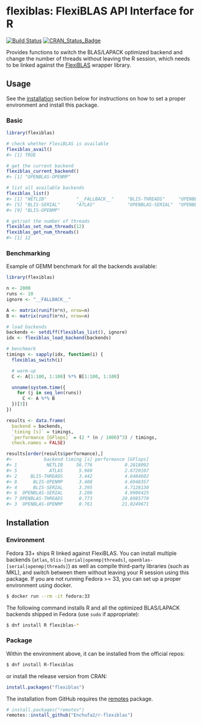 # flexiblas: FlexiBLAS API Interface for R

<!-- badges: start -->
[![Build Status](https://github.com/Enchufa2/r-flexiblas/workflows/build/badge.svg)](https://github.com/Enchufa2/r-flexiblas/actions)
[![CRAN\_Status\_Badge](https://www.r-pkg.org/badges/version/flexiblas)](https://cran.r-project.org/package=flexiblas)
<!-- badges: end -->

Provides functions to switch the BLAS/LAPACK optimized backend
and change the number of threads without leaving the R session, which needs
to be linked against the [FlexiBLAS](https://www.mpi-magdeburg.mpg.de/projects/flexiblas)
wrapper library.

## Usage

See the [installation](#installation) section below for instructions on how to
set a proper environment and install this package.

### Basic

```r
library(flexiblas)

# check whether FlexiBLAS is available
flexiblas_avail()
#> [1] TRUE

# get the current backend
flexiblas_current_backend()
#> [1] "OPENBLAS-OPENMP"

# list all available backends
flexiblas_list()
#> [1] "NETLIB"           "__FALLBACK__"     "BLIS-THREADS"     "OPENBLAS-OPENMP"
#> [5] "BLIS-SERIAL"      "ATLAS"            "OPENBLAS-SERIAL"  "OPENBLAS-THREADS"
#> [9] "BLIS-OPENMP"

# get/set the number of threads
flexiblas_set_num_threads(12)
flexiblas_get_num_threads()
#> [1] 12
```

### Benchmarking

Example of GEMM benchmark for all the backends available:

```r
library(flexiblas)

n <- 2000
runs <- 10
ignore <- "__FALLBACK__"

A <- matrix(runif(n*n), nrow=n)
B <- matrix(runif(n*n), nrow=n)

# load backends
backends <- setdiff(flexiblas_list(), ignore)
idx <- flexiblas_load_backend(backends)

# benchmark
timings <- sapply(idx, function(i) {
  flexiblas_switch(i)

  # warm-up
  C <- A[1:100, 1:100] %*% B[1:100, 1:100]

  unname(system.time({
    for (j in seq_len(runs))
      C <- A %*% B
  })[3])
})

results <- data.frame(
  backend = backends,
  `timing [s]` = timings,
  `performance [GFlops]` = (2 * (n / 1000)^3) / timings,
  check.names = FALSE)

results[order(results$performance),]
#>            backend timing [s] performance [GFlops]
#> 1           NETLIB     56.776            0.2818092
#> 5            ATLAS      5.988            2.6720107
#> 2     BLIS-THREADS      3.442            4.6484602
#> 8      BLIS-OPENMP      3.408            4.6948357
#> 4      BLIS-SERIAL      3.395            4.7128130
#> 6  OPENBLAS-SERIAL      3.206            4.9906425
#> 7 OPENBLAS-THREADS      0.773           20.6985770
#> 3  OPENBLAS-OPENMP      0.761           21.0249671
```

## Installation

### Environment

Fedora 33+ ships R linked against FlexiBLAS. You can install multiple backends
(`atlas`, `blis-[serial|openmp|threads]`, `openblas-[serial|openmp|threads]`)
as well as compile third-party libraries (such as MKL), and switch between them
without leaving your R session using this package. If you are not running
Fedora >= 33, you can set up a proper environment using docker.

```bash
$ docker run --rm -it fedora:33
```

The following command installs R and all the optimized BLAS/LAPACK backends
shipped in Fedora (use `sudo` if appropriate):

```bash
$ dnf install R flexiblas-*
```

### Package

Within the environment above, it can be installed from the official repos:

```bash
$ dnf install R-flexiblas
```

or install the release version from CRAN:

``` r
install.packages("flexiblas")
```

The installation from GitHub requires the
[remotes](https://cran.r-project.org/package=remotes) package.

```r
# install.packages("remotes")
remotes::install_github("Enchufa2/r-flexiblas")
```
